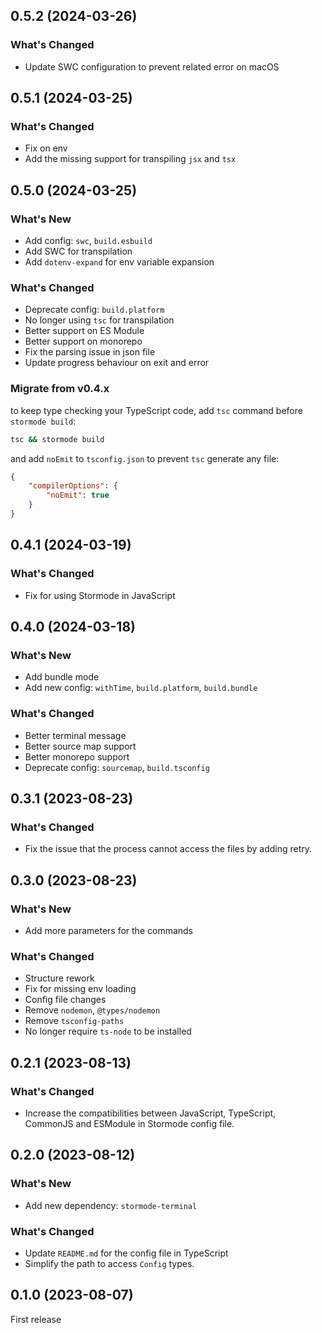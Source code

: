 ## 0.5.2 (2024-03-26)

### What's Changed

-   Update SWC configuration to prevent related error on macOS

## 0.5.1 (2024-03-25)

### What's Changed

-   Fix on env
-   Add the missing support for transpiling `jsx` and `tsx`

## 0.5.0 (2024-03-25)

### What's New

-   Add config: `swc`, `build.esbuild`
-   Add SWC for transpilation
-   Add `dotenv-expand` for env variable expansion

### What's Changed

-   Deprecate config: `build.platform`
-   No longer using `tsc` for transpilation
-   Better support on ES Module
-   Better support on monorepo
-   Fix the parsing issue in json file
-   Update progress behaviour on exit and error

### Migrate from v0.4.x

to keep type checking your TypeScript code, add `tsc` command before `stormode build`:

```bash
tsc && stormode build
```

and add `noEmit` to `tsconfig.json` to prevent `tsc` generate any file:

```json
{
    "compilerOptions": {
        "noEmit": true
    }
}
```

## 0.4.1 (2024-03-19)

### What's Changed

-   Fix for using Stormode in JavaScript

## 0.4.0 (2024-03-18)

### What's New

-   Add bundle mode
-   Add new config: `withTime`, `build.platform`, `build.bundle`

### What's Changed

-   Better terminal message
-   Better source map support
-   Better monorepo support
-   Deprecate config: `sourcemap`, `build.tsconfig`

## 0.3.1 (2023-08-23)

### What's Changed

-   Fix the issue that the process cannot access the files by adding retry.

## 0.3.0 (2023-08-23)

### What's New

-   Add more parameters for the commands

### What's Changed

-   Structure rework
-   Fix for missing env loading
-   Config file changes
-   Remove `nodemon`, `@types/nodemon`
-   Remove `tsconfig-paths`
-   No longer require `ts-node` to be installed

## 0.2.1 (2023-08-13)

### What's Changed

-   Increase the compatibilities between JavaScript, TypeScript, CommonJS and ESModule in Stormode config file.

## 0.2.0 (2023-08-12)

### What's New

-   Add new dependency: `stormode-terminal`

### What's Changed

-   Update `README.md` for the config file in TypeScript
-   Simplify the path to access `Config` types.

## 0.1.0 (2023-08-07)

First release
